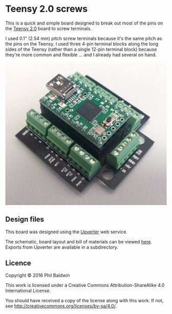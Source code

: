 # Teensy 2.0 screws

This is a quick and simple board designed to break out most of the pins on the [Teensy 2.0](https://www.pjrc.com/store/teensy.html) board to screw terminals.

I used 0.1" (2.54 mm) pitch screw terminals because it's the same pitch as the pins on the Teensy. I used three 4-pin terminal blocks along the long sides of the Teensy (rather than a single 12-pin terminal block) because they're more common and flexible ... and I already had several on hand.

![Board photo](./board-photo.jpg)

## Design files

This board was designed using the [Upverter](https://upverter.com) web service.

The schematic, board layout and bill of materials can be viewed [here](https://upverter.com/Trebuchetindustries/f769853e2825a702/Teensy-screws/). Exports from Upverter are available in a subdirectory.

## Licence

Copyright © 2016 Phil Baldwin

This work is licensed under a Creative Commons Attribution-ShareAlike 4.0 International License.

You should have received a copy of the license along with this work. If not, see <http://creativecommons.org/licenses/by-sa/4.0/>.
